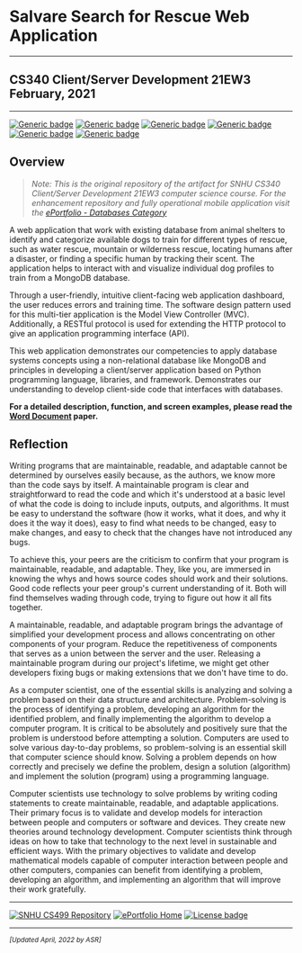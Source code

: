 # Salvare Search for Rescue Web Application

---

## CS340 Client/Server Development 21EW3<br>February, 2021

---

[![Generic badge](https://img.shields.io/badge/database-MongoDB-green.svg)](https://mongodb.com) [![Generic badge](https://img.shields.io/badge/language-Python-blue.svg)](https://python.org/) [![Generic badge](https://img.shields.io/badge/python_library-PyMongo-purple.svg)](https://pymongo.readthedocs.io/en/stable) [![Generic badge](https://img.shields.io/badge/python_framework-Dash-orange.svg)](https://plotly.com/dash) [![Generic badge](https://img.shields.io/badge/testing_tool-Jupyter_Notebook-pink.svg)](https://jupyter.org) [![Generic badge](https://img.shields.io/badge/license-MIT-red.svg)](LICENSE)

## Overview

> *Note: This is the original repository of the artifact for SNHU CS340 Client/Server Development 21EW3 computer science course. For the enhancement repository and fully operational mobile application visit the [ePortfolio - Databases Category](https://arsari.github.io/ePortfolio/#databases "Arturo Santiago-Rivera - ePortfolio Databases Category")*

A web application that work with existing database from animal shelters to identify and categorize available dogs to train for different types of rescue, such as water rescue, mountain or wilderness rescue, locating humans after a disaster, or finding a specific human by tracking their scent. The application helps to interact with and visualize individual dog profiles to train from a MongoDB database.

Through a user-friendly, intuitive client-facing web application dashboard, the user reduces errors and training time. The software design pattern used for this multi-tier application is the Model View Controller (MVC). Additionally, a RESTful protocol is used for extending the HTTP protocol to give an application programming interface (API).

This web application demonstrates our competencies to apply database systems concepts using a non-relational database like MongoDB and principles in developing a client/server application based on Python programming language, libraries, and framework. Demonstrates our understanding to develop client-side code that interfaces with databases.

**For a detailed description, function, and screen examples, please read the [Word Document](CS340-M7-2_Paper.pdf) paper.**

## Reflection

Writing programs that are maintainable, readable, and adaptable cannot be determined by ourselves easily because, as the authors, we know more than the code says by itself. A maintainable program is clear and straightforward to read the code and which it's understood at a basic level of what the code is doing to include inputs, outputs, and algorithms. It must be easy to understand the software (how it works, what it does, and why it does it the way it does), easy to find what needs to be changed, easy to make changes, and easy to check that the changes have not introduced any bugs.

To achieve this, your peers are the criticism to confirm that your program is maintainable, readable, and adaptable. They, like you, are immersed in knowing the whys and hows source codes should work and their solutions. Good code reflects your peer group's current understanding of it. Both will find themselves wading through code, trying to figure out how it all fits together.

A maintainable, readable, and adaptable program brings the advantage of simplified your development process and allows concentrating on other components of your program. Reduce the repetitiveness of components that serves as a union between the server and the user. Releasing a maintainable program during our project's lifetime, we might get other developers fixing bugs or making extensions that we don't have time to do.

As a computer scientist, one of the essential skills is analyzing and solving a problem based on their data structure and architecture. Problem-solving is the process of identifying a problem, developing an algorithm for the identified problem, and finally implementing the algorithm to develop a computer program. It is critical to be absolutely and positively sure that the problem is understood before attempting a solution. Computers are used to solve various day-to-day problems, so problem-solving is an essential skill that computer science should know. Solving a problem depends on how correctly and precisely we define the problem, design a solution (algorithm) and implement the solution (program) using a programming language.

Computer scientists use technology to solve problems by writing coding statements to create maintainable, readable, and adaptable applications. Their primary focus is to validate and develop models for interaction between people and computers or software and devices. They create new theories around technology development. Computer scientists think through ideas on how to take that technology to the next level in sustainable and efficient ways. With the primary objectives to validate and develop mathematical models capable of computer interaction between people and other computers, companies can benefit from identifying a problem, developing an algorithm, and implementing an algorithm that will improve their work gratefully.

---

[![SNHU CS499 Repository](https://img.shields.io/badge/repo-CS499-blueviolet.svg?style=for-the-badge&logo=github)](https://github.com/arsari/ePortfolio "Back to CS499 Repo") [![ePortfolio Home](https://img.shields.io/badge/Home-ePortfolio-blue.svg?style=for-the-badge&logo=homeassistant)](https://arsari.github.io/ePortfolio "Back to ePortfolio Home") [![License badge](https://img.shields.io/badge/license-MIT-green.svg?style=for-the-badge&logo=github)](LICENSE "GitHub MIT License")

---

<small>_[Updated April, 2022 by ASR]_</small>

